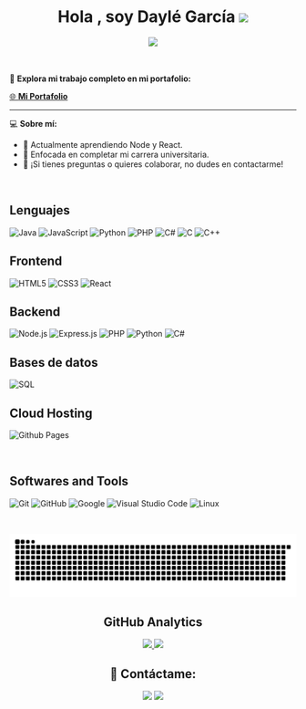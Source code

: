 <h1 align="center"><b>Hola , soy Daylé García </b><img src="https://media.giphy.com/media/hvRJCLFzcasrR4ia7z/giphy.gif" width="35"></h1>
<p align="center">
  <a href="https://github.com/DenverCoder1/readme-typing-svg">
    <img src="https://readme-typing-svg.herokuapp.com?font=Time+New+Roman&color=cyan&size=25&center=true&vCenter=true&width=600&height=100&lines=DaGeus15+%E2%9D%A4%EF%B8%8F++;Desarrolladora+Front-End+Autodidacta,;Estudiante+de+Software,;Aprendiz+Activa/Investigadora,;Amante+de+aprender+nuevas+cosas..<3">
  </a>
</p>

<br>

🌟 **Explora mi trabajo completo en mi portafolio:**

[🌐 **Mi Portafolio**](https://DaGeus15.github.io)  

---

💻 **Sobre mí:**
- 🌱 Actualmente aprendiendo Node y React.
- 🎯 Enfocada en completar mi carrera universitaria.
- 💬 ¡Si tienes preguntas o quieres colaborar, no dudes en contactarme!

<br>
<p align="center">

## Lenguajes
![Java](https://img.shields.io/badge/Java-%23ED8B00.svg?style=for-the-badge&logo=openjdk&logoColor=white)
![JavaScript](https://img.shields.io/badge/JavaScript-%23F7DF1E.svg?style=for-the-badge&logo=javascript&logoColor=black)
![Python](https://img.shields.io/badge/Python-%2314354C.svg?style=for-the-badge&logo=python&logoColor=white)
![PHP](https://img.shields.io/badge/PHP-%23777BB4.svg?style=for-the-badge&logo=php&logoColor=white)
![C#](https://img.shields.io/badge/C%23-%23239120.svg?style=for-the-badge&logo=c-sharp&logoColor=white)
![C](https://img.shields.io/badge/C-%232370ED.svg?style=for-the-badge&logo=c&logoColor=white)
![C++](https://img.shields.io/badge/C++-%2300599C.svg?style=for-the-badge&logo=c%2B%2B&logoColor=white)

## Frontend
![HTML5](https://img.shields.io/badge/HTML5-%23E34F26.svg?style=for-the-badge&logo=html5&logoColor=white)
![CSS3](https://img.shields.io/badge/CSS3-%231572B6.svg?style=for-the-badge&logo=css3&logoColor=white)
![React](https://img.shields.io/badge/React-%2320232a.svg?style=for-the-badge&logo=react&logoColor=%2361DAFB)

## Backend
![Node.js](https://img.shields.io/badge/Node.js-%2343853D.svg?style=for-the-badge&logo=node.js&logoColor=white)
![Express.js](https://img.shields.io/badge/Express.js-%23404d59.svg?style=for-the-badge&logo=express&logoColor=white)
![PHP](https://img.shields.io/badge/PHP-%23777BB4.svg?style=for-the-badge&logo=php&logoColor=white)
![Python](https://img.shields.io/badge/Python-%2314354C.svg?style=for-the-badge&logo=python&logoColor=white)
![C#](https://img.shields.io/badge/C%23-%23239120.svg?style=for-the-badge&logo=c-sharp&logoColor=white)

## Bases de datos
![SQL](https://img.shields.io/badge/SQL-%23025E8C.svg?style=for-the-badge&logo=postgresql&logoColor=white)

## Cloud Hosting

![Github Pages](https://img.shields.io/badge/GitHub%20Pages-%23327FC7.svg?style=for-the-badge&logo=github&logoColor=white)
    
<br>

## Softwares and Tools

  ![Git](https://img.shields.io/badge/git-%23F05033.svg?style=for-the-badge&logo=git&logoColor=white)
  ![GitHub](https://img.shields.io/badge/github-%23121011.svg?style=for-the-badge&logo=github&logoColor=white)
  ![Google](https://img.shields.io/badge/google-%234285F4.svg?style=for-the-badge&logo=google&logoColor=white)
  ![Visual Studio Code](https://img.shields.io/badge/Visual%20Studio%20Code-0078d7.svg?style=for-the-badge&logo=visual-studio-code&logoColor=white)
  ![Linux](https://img.shields.io/badge/Linux-FCC624?style=for-the-badge&logo=linux&logoColor=black) 

<br>

</p>
<p align = "center">
	<img src = "https://github.com/7oSkaaa/7oSkaaa/blob/output/github-contribution-grid-snake.svg?" alt = "Snake Game"/>
</p>

<div align="center">

## GitHub Analytics
<p align="center">
<a href="https://github.com/DaGeus15">
  <img height="180em" src="https://github-readme-stats-eight-theta.vercel.app/api?username=DaGeus15&show_icons=true&theme=algolia&include_all_commits=true&count_private=true"/>
  <img height="180em" src="https://github-readme-stats-eight-theta.vercel.app/api/top-langs/?username=DaGeus15&layout=compact&langs_count=8&theme=algolia"/>
</a>
</p>

## 📩 Contáctame:

<p align="center">
<a href="https://www.linkedin.com/in/dayle-garcia-6a0878170/"><img src="https://img.shields.io/badge/-Dayle%20Garcia%20-0077B5?style=flat&logo=Linkedin&logoColor=white"/></a>
<a href="garciadayle2004@mail.com"><img src="https://img.shields.io/badge/-garciadayle2004@gmail.com-D14836?style=flat&logo=Gmail&logoColor=white"/></a>
</p>

